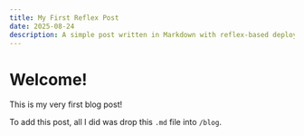 ```yaml
---
title: My First Reflex Post
date: 2025-08-24
description: A simple post written in Markdown with reflex-based deployment.
---
```


# Welcome!

This is my very first blog post!

To add this post, all I did was drop this `.md` file into `/blog`.

